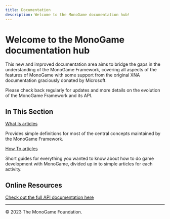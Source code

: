 ```yaml
---
title: Documentation
description: Welcome to the MonoGame documentation hub!
---
```


# Welcome to the MonoGame documentation hub

This new and improved documentation area aims to bridge the gaps in the understanding of the MonoGame Framework, covering all aspects of the features of MonoGame with some support from the original XNA documentation graciously donated by Microsoft.

Please check back regularly for updates and more details on the evolution of the MonoGame Framework and its API.

## In This Section

[What Is articles](whatis/index.md)

Provides simple definitions for most of the central concepts maintained by the MonoGame Framework.

[How To articles](howto/index.md)

Short guides for everything you wanted to know about how to do game development with MonoGame, divided up in to simple articles for each activity.

## Online Resources

[Check out the full API documentation here](/api/index.md)

---

© 2023 The MonoGame Foundation.
